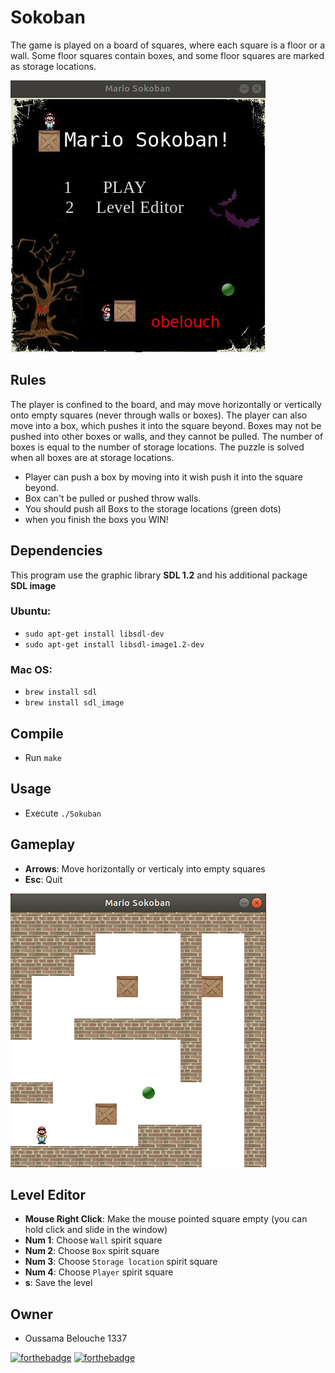 # Sokoban

The game is played on a board of squares, where each square is a floor or a wall. Some floor squares contain boxes, and some floor squares are marked as storage locations.

![Menu](/ressources/menu.png)

## Rules

The player is confined to the board, and may move horizontally or vertically onto empty squares (never through walls or boxes). The player can also move into a box, which pushes it into the square beyond. Boxes may not be pushed into other boxes or walls, and they cannot be pulled. The number of boxes is equal to the number of storage locations. The puzzle is solved when all boxes are at storage locations.

- Player can push a box by moving into it wish push it into the square beyond.
- Box can't be pulled or pushed throw walls.
- You should push all Boxs to the storage locations (green dots)
- when you finish the boxs you WIN!

## Dependencies
This program use the graphic library **SDL 1.2** and his additional package **SDL image**

### Ubuntu:
- `sudo apt-get install libsdl-dev`
- `sudo apt-get install libsdl-image1.2-dev`

### Mac OS:
- `brew install sdl`
- `brew install sdl_image`

## Compile
- Run `make`

## Usage
- Execute `./Sokuban`

## Gameplay
- **Arrows**: Move horizontally or verticaly into empty squares
- **Esc**: Quit

![Gameplay](/ressources/gameplay.png)

## Level Editor
- **Mouse Right  Click**: Make the mouse pointed square empty (you can hold click and slide in the window)
- **Num 1**: Choose `Wall` spirit square
- **Num 2**: Choose `Box` spirit square
- **Num 3**: Choose `Storage location` spirit square
- **Num 4**: Choose `Player` spirit square
- **s**: Save the level

## Owner
- Oussama Belouche 1337


[![forthebadge](https://forthebadge.com/images/badges/made-with-c.svg)](https://forthebadge.com)
[![forthebadge](https://forthebadge.com/images/badges/makes-people-smile.svg)](https://forthebadge.com)

